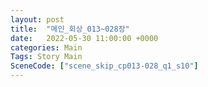 ```yaml
---
layout: post
title:  "메인_회상_013~028장"
date:   2022-05-30 11:00:00 +0000
categories: Main
Tags: Story Main
SceneCode: ["scene_skip_cp013-028_q1_s10"]
---
```

